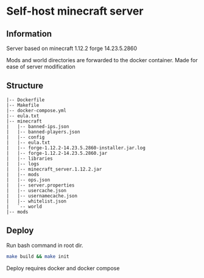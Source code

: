 # Self-host minecraft server


## Information
Server based on minecraft 1.12.2 forge 14.23.5.2860

Mods and world directories are forwarded to the docker container. Made for ease of server modification

## Structure
```
|-- Dockerfile
|-- Makefile
|-- docker-compose.yml
|-- eula.txt
|-- minecraft
|   |-- banned-ips.json
|   |-- banned-players.json
|   |-- config
|   |-- eula.txt
|   |-- forge-1.12.2-14.23.5.2860-installer.jar.log
|   |-- forge-1.12.2-14.23.5.2860.jar
|   |-- libraries
|   |-- logs
|   |-- minecraft_server.1.12.2.jar
|   |-- mods
|   |-- ops.json
|   |-- server.properties
|   |-- usercache.json
|   |-- usernamecache.json
|   |-- whitelist.json
|   `-- world
|-- mods
```

## Deploy



Run bash command in root dir.


```bash
make build && make init
```

Deploy requires docker and docker compose
